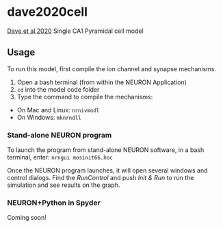 # dave2020cell
 [Dave et al 2020](https://link.springer.com/chapter/10.1007%2F978-981-15-7486-3_10) Single CA1 Pyramidal cell model

## Usage
To run this model, first compile the ion channel and synapse mechanisms.

1. Open a bash terminal (from within the NEURON Application)
2. `cd` into the model code folder
3. Type the command to compile the mechanisms:
* On Mac and Linux: `nrnivmodl`
* On Windows: `mknrndll`

### Stand-alone NEURON program
To launch the program from stand-alone NEURON software, in a bash terminal, enter:
    `nrngui mosinit66.hoc`
    
Once the NEURON program launches, it will open several windows and control dialogs. Find the _RunControl_ and push _Init & Run_ to run the simulation and see results on the graph.


### NEURON+Python in Spyder
Coming soon!
